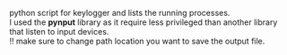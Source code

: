 python script for keylogger and lists the running processes.  
I used the **pynput** library as it require less privileged than another library that listen to input devices.  
!! make sure to change path location  you want to save the output file.
